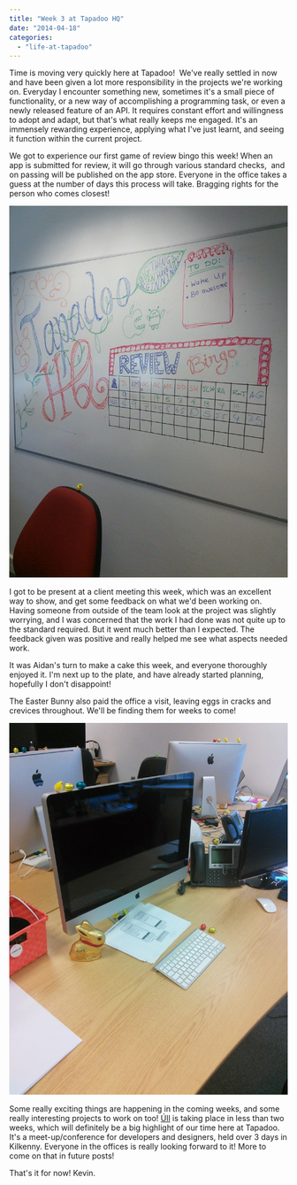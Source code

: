 ```yaml
---
title: "Week 3 at Tapadoo HQ"
date: "2014-04-18"
categories: 
  - "life-at-tapadoo"
---
```


Time is moving very quickly here at Tapadoo!  We've really settled in now and have been given a lot more responsibility in the projects we're working on. Everyday I encounter something new, sometimes it's a small piece of functionality, or a new way of accomplishing a programming task, or even a newly released feature of an API. It requires constant effort and willingness to adopt and adapt, but that's what really keeps me engaged. It's an immensely rewarding experience, applying what I've just learnt, and seeing it function within the current project.

We got to experience our first game of review bingo this week! When an app is submitted for review, it will go through various standard checks,  and on passing will be published on the app store. Everyone in the office takes a guess at the number of days this process will take. Bragging rights for the person who comes closest!

[![IMG_20140418_090534](images/IMG_20140418_090534-768x1024.jpg)](https://tapadoo.wpengine.com/wp-content/uploads/2014/04/IMG_20140418_090534.jpg)

I got to be present at a client meeting this week, which was an excellent way to show, and get some feedback on what we'd been working on. Having someone from outside of the team look at the project was slightly worrying, and I was concerned that the work I had done was not quite up to the standard required. But it went much better than I expected. The feedback given was positive and really helped me see what aspects needed work.

It was Aidan's turn to make a cake this week, and everyone thoroughly enjoyed it. I'm next up to the plate, and have already started planning, hopefully I don't disappoint!

The Easter Bunny also paid the office a visit, leaving eggs in cracks and crevices throughout. We'll be finding them for weeks to come!

[![tmp_image879139077](images/tmp_image879139077-768x1024.jpg)](https://tapadoo.wpengine.com/wp-content/uploads/2014/04/tmp_image879139077.jpg)

Some really exciting things are happening in the coming weeks, and some really interesting projects to work on too! [Úll](http://2014.ull.ie/) is taking place in less than two weeks, which will definitely be a big highlight of our time here at Tapadoo. It's a meet-up/conference for developers and designers, held over 3 days in Kilkenny. Everyone in the offices is really looking forward to it! More to come on that in future posts!

That's it for now! Kevin.
